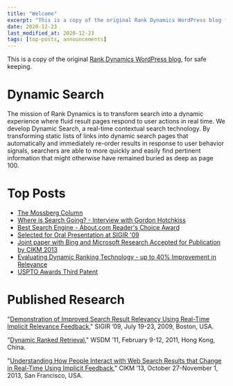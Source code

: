 ```yaml
---
title: "Welcome"
excerpt: "This is a copy of the original Rank Dynamics WordPress blog for safe keeping. Open this post to find our mission, links to top posts and published research."
date: 2020-12-23
last_modified_at: 2020-12-23
tags: [top-posts, announcements]
---
```

This is a copy of the original [Rank Dynamics WordPress blog](https://blog.rankdynamics.com/), for safe keeping.

# Dynamic Search
The mission of Rank Dynamics is to transform search into a dynamic experience where fluid result pages respond to user actions in real time. We develop Dynamic Search, a real-time contextual search technology. By transforming static lists of links into dynamic search pages that automatically and immediately re-order results in response to user behavior signals, searchers are able to more quickly and easily find pertinent information that might otherwise have remained buried as deep as page 100.

# Top Posts
 - [The Mossberg Column](/rank-dynamics/googles-searchwiki-surf-canyon-share-the-mossberg-solutions-column)
 - [Where is Search Going? - Interview with Gordon Hotchkiss](http://blog.rankdynamics.com/2010/08/06/where-is-search-going-search-engine-land-interview-with-gordon-hotchkiss/ "Where is Search Going? - Interview with Gordon Hotchkiss")
-   [Best Search Engine - About.com Reader's Choice Award](http://blog.rankdynamics.com/2010/03/04/best-search-engine-winner/ "Best Search Engine - About.com Reader's Choice Award")
-   [Selected for Oral Presentation at SIGIR '09](http://blog.rankdynamics.com/2009/07/15/selected-for-oral-presentation-at-sigir-09/ "Selected for Oral Presentation at SIGIR '09")
-   [Joint paper with Bing and Microsoft Research Accepted for Publication by CIKM 2013](http://blog.rankdynamics.com/2013/08/12/joint-paper-with-bing-and-microsoft-research-accepted-for-publication-by-cikm-2013/ "Joint paper with Bing and Microsoft Research Accepted for Publication by CIKM 2013")
-   [Evaluating Dynamic Ranking Technology - up to 40% Improvement in Relevance](http://blog.rankdynamics.com/2008/12/01/evaluating-surf-canyon’s-technology-part-2/ "Evaluating Dynamic Ranking Technology - up to 40% Improvement in Relevance")
-   [USPTO Awards Third Patent](http://blog.rankdynamics.com/2013/04/30/uspto-awards-third-patent-to-surf-canyon/ "USPTO Awards Third Patent")

# Published Research
"[Demonstration of Improved Search Result Relevancy Using Real-Time Implicit Relevance Feedback](/assets/papers/SurfCanyonDemonstrationResearchPaper.pdf "Demonstration of Improved Search Result Relevancy Using Real-Time Implicit Relevance Feedback")," SIGIR ’09, July 19-23, 2009, Boston, USA.

"[Dynamic Ranked Retrieval](/assets/papers/wsdm11Brandt_etal_11a.pdf "Dynamic Ranked Retrieval")," WSDM ’11, February 9-12, 2011, Hong Kong, China.

"[Understanding How People Interact with Web Search Results that Change in Real-Time Using Implicit Feedback](/assets/papers/cikm13HowPeopleInteractWithSearch.pdf "Understanding How People Interact with Web Search Results that Change in Real-Time Using Implicit Feedback")," CIKM ’13, October 27-November 1, 2013, San Francisco, USA.
